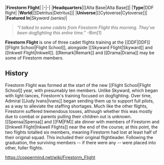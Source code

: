 |**Firestorm Flight**|
|-|-|
|**Headquarters**|[[Alta Base\|Alta Base]]|
|**Type**|DDF flight|
|**World**|[[Detritus\|Detritus]]|
|**Universe**|[[Cytoverse\|Cytoverse]]|
|**Featured In**|*Skyward (series)*|

>“*I talked to some cadets from Firestorm Flight this morning. They've been dogfighting this entire time.*”
\-Bim[1]


**Firestorm Flight** is one of three cadet flights training at the [[DDF\|DDF]] [[Flight School\|Flight School]], alongside [[Skyward Flight\|Skyward]] and [[Inkwell Flight\|Inkwell]]. [[Remark\|Remark]] and [[Drama\|Drama]] may be some of Firestorm members.

## History
Firestorm Flight was formed at the start of the new [[Flight School\|Flight School]] year, with presumably ten members. Unlike Skyward, which began with light-lances, Firestorm's training focused on dogfighting. Over time, Admiral [[Judy Ivans\|Ivans]] began sending them up to support full pilots, as a way to alleviate the staffing shortages.
Much like the other flights, Firestorm suffered tremendous losses, although whether this was mostly due to combat or parents pulling their children out is unknown. [[Spensa\|Spensa]] and [[FM\|FM]] ate dinner with members of Firestorm and [[Inkwell Flight\|Inkwell Flights]] near the end of the course; at this point, the two flights totalled six members, meaning Firestorm had lost at least half of their original squad. This included their original flightleader.
Following the graduation, the surviving members -- if there were any -- were placed into other, fuller flights.



https://coppermind.net/wiki/Firestorm_Flight